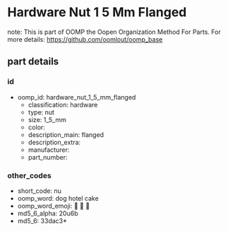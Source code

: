# Hardware Nut 1 5 Mm Flanged  

note: This is part of OOMP the Oopen Organization Method For Parts. For more details: https://github.com/oomlout/oomp_base

##  part details





### id
* oomp_id: hardware_nut_1_5_mm_flanged
  * classification: hardware
  * type: nut
  * size: 1_5_mm
  * color: 
  * description_main: flanged
  * description_extra: 
  * manufacturer: 
  * part_number: 

### other_codes
* short_code: nu
* oomp_word: dog hotel cake
* oomp_word_emoji: :dog: :hotel: :cake:
* md5_6_alpha: 20u6b
* md5_6: 33dac3* 